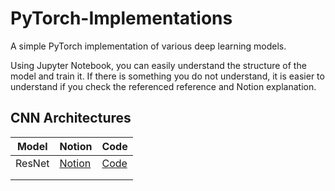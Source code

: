 # PyTorch-Implementations

A simple PyTorch implementation of various deep learning models.

Using Jupyter Notebook, you can easily understand the structure of the model and train it.
If there is something you do not understand, it is easier to understand if you check the referenced reference and Notion explanation.

## CNN Architectures
|Model|Notion|Code|
|---|---|---|
|ResNet|[Notion](https://ethereal-goose-57c.notion.site/ResNet-411c780c56184643a12a43cfd4e5dec1)|[Code](ResNet.ipynb)|
||||
||||
